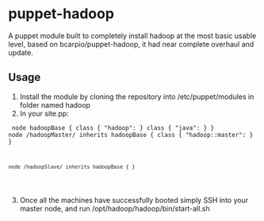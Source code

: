 puppet-hadoop
=============

A puppet module built to completely install hadoop at the most basic usable level, based on bcarpio/puppet-hadoop, it had near complete overhaul and update.

Usage
-----

1. Install the module by cloning the repository into /etc/puppet/modules in folder named hadoop
2. In your site.pp: 

<code><pre>
    node hadoopBase {
      class { "hadoop": }
      class { "java": }
    }
    node /hadoopMaster/ inherits hadoopBase {
      class { "hadoop::master": }
    }

    node /hadoopSlave/ inherits hadoopBase { }
</code></pre>

3. Once all the machines have successfully booted simply SSH into your master node, and run /opt/hadoop/hadoop/bin/start-all.sh 

